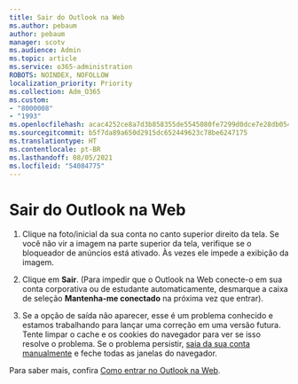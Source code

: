 ```yaml
---
title: Sair do Outlook na Web
ms.author: pebaum
author: pebaum
manager: scotv
ms.audience: Admin
ms.topic: article
ms.service: o365-administration
ROBOTS: NOINDEX, NOFOLLOW
localization_priority: Priority
ms.collection: Adm_O365
ms.custom:
- "8000008"
- "1993"
ms.openlocfilehash: acac4252ce8a7d3b858355de5545080fe7299d0dce7e28db05436e2b06e8c3f6
ms.sourcegitcommit: b5f7da89a650d2915dc652449623c78be6247175
ms.translationtype: HT
ms.contentlocale: pt-BR
ms.lasthandoff: 08/05/2021
ms.locfileid: "54084775"
---
```

# <a name="sign-out-of-outlook-on-the-web"></a>Sair do Outlook na Web

1. Clique na foto/inicial da sua conta no canto superior direito da tela. Se você não vir a imagem na parte superior da tela, verifique se o bloqueador de anúncios está ativado. Às vezes ele impede a exibição da imagem.

2. Clique em **Sair**. (Para impedir que o Outlook na Web conecte-o em sua conta corporativa ou de estudante automaticamente, desmarque a caixa de seleção **Mantenha-me conectado** na próxima vez que entrar).

3. Se a opção de saída não aparecer, esse é um problema conhecido e estamos trabalhando para lançar uma correção em uma versão futura.  Tente limpar o cache e os cookies do navegador para ver se isso resolve o problema.  Se o problema persistir, [saia da sua conta manualmente](https://login.live.com/logout.srf) e feche todas as janelas do navegador.

Para saber mais, confira [Como entrar no Outlook na Web](https://support.office.com/article/how-to-sign-in-to-outlook-on-the-web-763fab4d-0138-4814-b450-37fc286bcb79).
